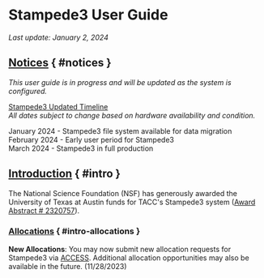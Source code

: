 # Stampede3 User Guide 

*Last update: January 2, 2024*

## [Notices](#notices) { #notices }

*This user guide is in progress and will be updated as the system is configured.*

<u>Stampede3 Updated Timeline</u>   
*All dates subject to change based on hardware availability and condition.*   

January 2024 - Stampede3 file system available for data migration   
February 2024 - Early user period for Stampede3   
March 2024 - Stampede3 in full production   

## [Introduction](#intro) { #intro }

The National Science Foundation (NSF) has generously awarded the University of Texas at Austin funds for TACC's Stampede3 system ([Award Abstract # 2320757](https://www.nsf.gov/awardsearch/showAward?AWD_ID=2320757)).  

### [Allocations](#intro-allocations) { #intro-allocations }

**New Allocations**: You may now submit new allocation requests for Stampede3 via [ACCESS](https://allocations.access-ci.org/). Additional allocation opportunities may also be available in the future. (11/28/2023)


